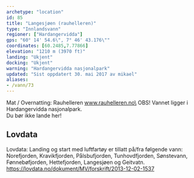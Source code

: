 ```yaml
---
archetype: "location"
id: 85
title: "Langesjøen (rauhelleren)"
type: "Innlandsvann"
regioner: ["Hardangervidda"]
gps: "60° 14' 54.6\", 7° 46' 43.176\""
coordinates: [60.2485,7.77866]
elevation: "1210 m (3970 ft)"
landing: "Ukjent"
docking: "Ukjent"
warning: "Hardangervidda nasjonalpark"
updated: "Sist oppdatert 30. mai 2017 av mikael"
aliases:
- /vann/73
---
```


Mat / Overnatting: Rauhelleren www.rauhelleren.no\
OBS! Vannet ligger i Hardangervidda nasjonalpark.\
Du bør ikke lande her!

## Lovdata

Lovdata: Landing og start med luftfartøy er tillatt på/fra følgende vann: Norefjorden, Kravikfjorden, Pålsbufjorden, Tunhovdfjorden, Sønstevann, Fønnebøfjorden, Hettefjorden, Langesjøen og Geitvatn.\
 https://lovdata.no/dokument/MV/forskrift/2013-12-02-1537
